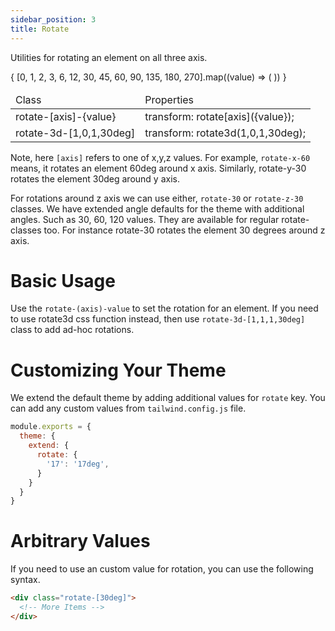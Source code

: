 ```yaml
---
sidebar_position: 3
title: Rotate
---
```


Utilities for rotating an element on all three axis.

<table className="stripped-table" style={{width:'100%'}}>
       <thead>
              <tr>
                     <td>Class</td>
                     <td>Properties</td>                     
              </tr>
       </thead>
       <tbody>
              {
                     [0, 1, 2, 3, 6, 12, 30, 45, 60, 90, 135, 180, 270].map((value) => (
                            <tr>
                                   <td>rotate-[axis]-{value}</td>
                                   <td>transform: rotate[axis]({value});</td>
                            </tr>
                     ))
              }              
              <tr>
                     <td>rotate-3d-[1,0,1,30deg]</td>
                     <td>transform: rotate3d(1,0,1,30deg);</td>
              </tr>
       </tbody>
</table>

Note, here `[axis]` refers to one of x,y,z values. For example, `rotate-x-60` means, it rotates an element 60deg around x axis. Similarly, rotate-y-30 rotates the element 30deg around y axis. 

For rotations around z axis we can use either, `rotate-30` or `rotate-z-30` classes. We have extended angle defaults for the theme with additional angles. Such as 30, 60, 120 values. They are available for regular rotate- classes too. For instance rotate-30 rotates the element 30 degrees around z axis.

# Basic Usage

Use the `rotate-(axis)-value` to set the rotation for an element. If you need to use rotate3d css function instead, then use `rotate-3d-[1,1,1,30deg]` class to add ad-hoc rotations.

# Customizing Your Theme

We extend the default theme by adding additional values for `rotate` key. You can add any custom values from `tailwind.config.js` file.

```js title=tailwind.config.js
module.exports = {
  theme: {
    extend: {
      rotate: {
        '17': '17deg',
      }
    }
  }
}
```
# Arbitrary Values

If you need to use an custom value for rotation, you can use the following syntax.

```html
<div class="rotate-[30deg]">
  <!-- More Items -->
</div>
```
